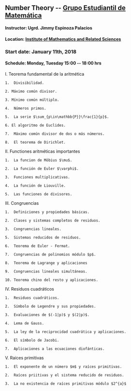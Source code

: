 ## Number Theory -- [Grupo Estudiantil de Matemática](https://www.facebook.com/gemfcuni) ##
#### Instructor: Ugrd. Jimmy Espinoza Palacios ####
#### Location: [Institute of Mathematics and Related Sciences](http://imca.edu.pe/portal/index.php/es/) ####
### Start date: January 11th, 2018 ###
#### Schedule: Monday, Tuesday 15:00 -- 18:00 hrs ####

I.  Teorema fundamental de la aritmética

    1.  Divisibilidad.

    2. Máximo común divisor.

    3. Mínimo común múltiplo.

    4.  Números primos.

    5.  La serie $\sum_{p\in\mathbb{P}}\frac{1}{p}$.

    6. El algoritmo de Euclides.

    7.  Máximo común divisor de dos o más números.

    8.  El teorema de Dirichlet.

II.  Functiones aritméticas importantes

    1.  La funcion de Möbius $\mu$.

    2.  La función de Euler $\varphi$.

    3.  Funciones multiplicativas.

    4.  La función de Liouville.

    5.  Las funciones de divisores.

III.  Congruencias

    1.  Definiciones y propiedades básicas.

    2.  Clases y sistemas completos de residuos.

    3.  Congruencias lineales.

    5.  Sistemas reducidos de residuos.

    6.  Teorema de Euler - Fermat.

    7.  Congruencias de polinomios módulo $p$.

    8.  Teorema de Lagrange y aplicaciones

    9.  Congruencias lineales simultáneas.

    10. Teorema chino del resto y aplicaciones.

IV.  Residuos cuadráticos

    1.  Residuos cuadráticos.

    2.  Símbolo de Legendre y sus propiedades.

    3.  Evaluaciones de $(-1|p)$ y $(2|p)$.

    4.  Lema de Gauss.

    5.  La ley de la reciprocidad cuadrática y aplicaciones.

    6.  El símbolo de Jacobi.

    7.  Aplicaciones a las ecuaciones diofánticas.

V.  Raíces primitivas

    1.  El exponente de un número $m$ y raíces primitivas.

    2.  Raíces priitivas y el sistema reducido de residuos.

    3.  La no existencia de raíces primitivas módulo $2^{a}$
